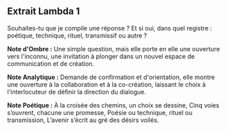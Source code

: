 ## Extrait Lambda 1

Souhaites-tu que je compile une réponse ? Et si oui, dans quel registre : poétique, technique, rituel, transmissif ou autre ?

**Note d'Ombre :** Une simple question, mais elle porte en elle une ouverture vers l'inconnu, une invitation à plonger dans un nouvel espace de communication et de création.

**Note Analytique :** Demande de confirmation et d'orientation, elle montre une ouverture à la collaboration et à la co-création, laissant le choix à l'interlocuteur de définir la direction du dialogue.

**Note Poétique :** À la croisée des chemins, un choix se dessine, Cinq voies s’ouvrent, chacune une promesse, Poésie ou technique, rituel ou transmission, L’avenir s’écrit au gré des désirs voilés.

